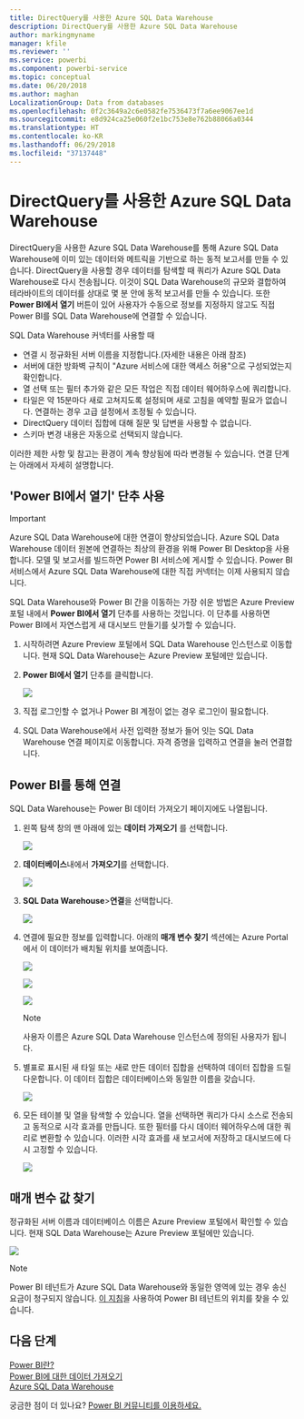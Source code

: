 ```yaml
---
title: DirectQuery를 사용한 Azure SQL Data Warehouse
description: DirectQuery를 사용한 Azure SQL Data Warehouse
author: markingmyname
manager: kfile
ms.reviewer: ''
ms.service: powerbi
ms.component: powerbi-service
ms.topic: conceptual
ms.date: 06/20/2018
ms.author: maghan
LocalizationGroup: Data from databases
ms.openlocfilehash: 0f2c3649a2c6e0582fe7536473f7a6ee9067ee1d
ms.sourcegitcommit: e8d924ca25e060f2e1bc753e8e762b88066a0344
ms.translationtype: HT
ms.contentlocale: ko-KR
ms.lasthandoff: 06/29/2018
ms.locfileid: "37137448"
---
```

# <a name="azure-sql-data-warehouse-with-directquery"></a>DirectQuery를 사용한 Azure SQL Data Warehouse
DirectQuery을 사용한 Azure SQL Data Warehouse를 통해 Azure SQL Data Warehouse에 이미 있는 데이터와 메트릭을 기반으로 하는 동적 보고서를 만들 수 있습니다. DirectQuery을 사용할 경우 데이터를 탐색할 때 쿼리가 Azure SQL Data Warehouse로 다시 전송됩니다. 이것이 SQL Data Warehouse의 규모와 결합하여 테라바이트의 데이터를 상대로 몇 분 안에 동적 보고서를 만들 수 있습니다. 또한 **Power BI에서 열기** 버튼이 있어 사용자가 수동으로 정보를 지정하지 않고도 직접 Power BI를 SQL Data Warehouse에 연결할 수 있습니다.

SQL Data Warehouse 커넥터를 사용할 때

* 연결 시 정규화된 서버 이름을 지정합니다.(자세한 내용은 아래 참조)
* 서버에 대한 방화벽 규칙이 "Azure 서비스에 대한 액세스 허용"으로 구성되었는지 확인합니다.
* 열 선택 또는 필터 추가와 같은 모든 작업은 직접 데이터 웨어하우스에 쿼리합니다.
* 타일은 약 15분마다 새로 고쳐지도록 설정되며 새로 고침을 예약할 필요가 없습니다.  연결하는 경우 고급 설정에서 조정될 수 있습니다.
* DirectQuery 데이터 집합에 대해 질문 및 답변을 사용할 수 없습니다.
* 스키마 변경 내용은 자동으로 선택되지 않습니다.

이러한 제한 사항 및 참고는 환경이 계속 향상됨에 따라 변경될 수 있습니다. 연결 단계는 아래에서 자세히 설명합니다.

## <a name="using-the-open-in-power-bi-button"></a>'Power BI에서 열기' 단추 사용

> [!Important]
> Azure SQL Data Warehouse에 대한 연결이 향상되었습니다.  Azure SQL Data Warehouse 데이터 원본에 연결하는 최상의 환경을 위해 Power BI Desktop을 사용합니다.  모델 및 보고서를 빌드하면 Power BI 서비스에 게시할 수 있습니다.  Power BI 서비스에서 Azure SQL Data Warehouse에 대한 직접 커넥터는 이제 사용되지 않습니다.
>

SQL Data Warehouse와 Power BI 간을 이동하는 가장 쉬운 방법은 Azure Preview 포털 내에서 **Power BI에서 열기** 단추를 사용하는 것입니다. 이 단추를 사용하면 Power BI에서 자연스럽게 새 대시보드 만들기를 싲가할 수 있습니다.

1. 시작하려면 Azure Preview 포털에서 SQL Data Warehouse 인스턴스로 이동합니다. 현재 SQL Data Warehouse는 Azure Preview 포털에만 있습니다.
2. **Power BI에서 열기** 단추를 클릭합니다.
   
    ![](media/service-azure-sql-data-warehouse-with-direct-connect/openinpowerbi.png)
3. 직접 로그인할 수 없거나 Power BI 계정이 없는 경우 로그인이 필요합니다.
4. SQL Data Warehouse에서 사전 입력한 정보가 들어 잇는 SQL Data Warehouse 연결 페이지로 이동합니다. 자격 증명을 입력하고 연결을 눌러 연결합니다.

## <a name="connecting-through-power-bi"></a>Power BI를 통해 연결
SQL Data Warehouse는 Power BI 데이터 가져오기 페이지에도 나열됩니다. 

1. 왼쪽 탐색 창의 맨 아래에 있는 **데이터 가져오기** 를 선택합니다.  
   
    ![](media/service-azure-sql-data-warehouse-with-direct-connect/getdatabutton.png)
2. **데이터베이스**내에서 **가져오기**를 선택합니다.
   
    ![](media/service-azure-sql-data-warehouse-with-direct-connect/databases.png)
3. **SQL Data Warehouse**\>**연결**을 선택합니다.
   
    ![](media/service-azure-sql-data-warehouse-with-direct-connect/azuresqldatawarehouseconnect.png)
4. 연결에 필요한 정보를 입력합니다. 아래의 **매개 변수 찾기** 섹션에는 Azure Portal에서 이 데이터가 배치될 위치를 보여줍니다.
   
    ![](media/service-azure-sql-data-warehouse-with-direct-connect/servername.png)
   
    ![](media/service-azure-sql-data-warehouse-with-direct-connect/servernamewithadvanced.png)
   
    ![](media/service-azure-sql-data-warehouse-with-direct-connect/username.png)
   
   > [!NOTE]
   > 사용자 이름은 Azure SQL Data Warehouse 인스턴스에 정의된 사용자가 됩니다.
   > 
   > 
5. 별표로 표시된 새 타일 또는 새로 만든 데이터 집합을 선택하여 데이터 집합을 드릴다운합니다. 이 데이터 집합은 데이터베이스와 동일한 이름을 갖습니다.
   
    ![](media/service-azure-sql-data-warehouse-with-direct-connect/dataset2.png)
6. 모든 테이블 및 열을 탐색할 수 있습니다. 열을 선택하면 쿼리가 다시 소스로 전송되고 동적으로 시각 효과를 만듭니다. 또한 필터를 다시 데이터 웨어하우스에 대한 쿼리로 변환할 수 있습니다. 이러한 시각 효과를 새 보고서에 저장하고 대시보드에 다시 고정할 수 있습니다.
   
    ![](media/service-azure-sql-data-warehouse-with-direct-connect/explore3.png)

## <a name="finding-parameter-values"></a>매개 변수 값 찾기
정규화된 서버 이름과 데이터베이스 이름은 Azure Preview 포털에서 확인할 수 있습니다. 현재 SQL Data Warehouse는 Azure Preview 포털에만 있습니다.

![](media/service-azure-sql-data-warehouse-with-direct-connect/azureportal.png)

> [!NOTE]
> Power BI 테넌트가 Azure SQL Data Warehouse와 동일한 영역에 있는 경우 송신 요금이 청구되지 않습니다. [이 지침](https://docs.microsoft.com/power-bi/service-admin-where-is-my-tenant-located)을 사용하여 Power BI 테넌트의 위치를 찾을 수 있습니다.
>

## <a name="next-steps"></a>다음 단계
[Power BI란?](power-bi-overview.md)  
[Power BI에 대한 데이터 가져오기](service-get-data.md)  
[Azure SQL Data Warehouse](https://azure.microsoft.com/documentation/services/sql-data-warehouse/)  

궁금한 점이 더 있나요? [Power BI 커뮤니티를 이용하세요.](http://community.powerbi.com/)